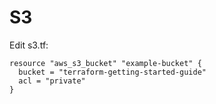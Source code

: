 # S3

Edit s3.tf:
```console
resource "aws_s3_bucket" "example-bucket" {
  bucket = "terraform-getting-started-guide"
  acl = "private"
}


```
